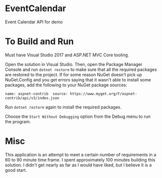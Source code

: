 # EventCalendar
Event Calendar API for demo

# To Build and Run
Must have Visual Studio 2017 and ASP.NET MVC Core tooling.

Open the solution in Visual Studio. Then, open the Package Manager Console and run `dotnet restore` to make sure that all the required packages are restored to the project. If for some reason NuGet doesn't pick up NuGet.Config and you get errors saying that it wasn't able to install some packages, add the following to your NuGet package sources:

`name: aspnet-contrib 
source: https://www.myget.org/F/aspnet-contrib/api/v3/index.json`

Run `dotnet restore` again to install the required packages.

Choose the `Start Without Debugging` option from the Debug menu to run the program.

# Misc
This application is an attempt to meet a certain number of requirements in a 60 to 90 minute time frame. I spent approximately 100 minutes building this solution. I didn't get nearly as far as I would have liked, but I believe it is a good start.
